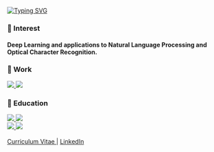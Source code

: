 
<!--
**phuongnt197/phuongnt197** is a ✨ _special_ ✨ repository because its `README.md` (this file) appears on your GitHub profile.

Here are some ideas to get you started:

- 🔭 I’m currently working on ...
- 🌱 I’m currently learning ...
- 👯 I’m looking to collaborate on ...
- 🤔 I’m looking for help with ...
- 💬 Ask me about ...
- 📫 How to reach me: ...
- 😄 Pronouns: ...
- ⚡ Fun fact: ...
-->
[![Typing SVG](https://readme-typing-svg.herokuapp.com?font=Fira+Code&duration=3000&pause=1000&random=false&width=435&lines=Thu+Phuong+Nguyen;Computer+Science+Student;Natural+Language+Processing;AI%2F+Deep+Learning)](https://git.io/typing-svg)

### 🌱 Interest

#### Deep Learning and applications to Natural Language Processing and Optical Character Recognition.

### 🔭 Work

<a href="https://sites.google.com/view/mvllab">
<img src="https://img.shields.io/badge/ Interactive Multimodal Machine Learning lab Graduate Student @ UNIST (2024 ~ 2026)-EADBC6?style=for-the-badge"/>  
</a>

<a href="https://mijungk.github.io/starlab/">
<img src="https://img.shields.io/badge/ STAR LAB Research Intern @ UNIST (2023 ~ 2024)-EADBC6?style=for-the-badge"/>  
</a>


### 🏫 Education  

<a href="https://www.unist.ac.kr">
  <img src="https://img.shields.io/badge/M.Sc. Computer Science and Engineering (2024~2026) - UNIST-001c54?style=for-the-badge"/>  
<img src="https://img.shields.io/badge/B.Sc. Computer Science and Engineering and Industrial Engineering (2020~2024) - UNIST-001c54?style=for-the-badge"/>  
</a>
<br>
<a href="https://admg-intl.unist.ac.kr/study-at-unist/scholarships/">
<img src="https://img.shields.io/badge/ UNIST Korean Government Scholarship Recipient -002C5F?style=for-the-badge&logo=&logoColor=white"/>  
</a>

<a href="https://admu-intl.unist.ac.kr/info/scholarships/">
<img src="https://img.shields.io/badge/ UNIST Global Dream Scholarship Recipient -002C5F?style=for-the-badge&logo=&logoColor=white"/>  
</a>
<br>
<br>

<a href="https://drive.google.com/file/d/1ph6_jGxaj4zf7zAEO3IMSfuAmxnPq7zb/view?usp=sharing">
  Curriculum Vitae
</a>
|
<a href="www.linkedin.com/in/phuongnt197">
  LinkedIn
</a>
